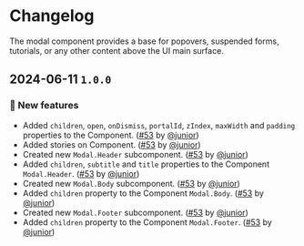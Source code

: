 # Changelog

The modal component provides a base for popovers, suspended forms, tutorials, or any other content above the UI main surface.

## 2024-06-11 `1.0.0`

### 🎉 New features

- Added `children`, `open`, `onDismiss`, `portalId`, `zIndex`, `maxWidth` and `padding` properties to the Component. ([#53](https://git.rarolabs.com.br/frontend/rarui/-/merge_requests/53) by [@junior](https://git.rarolabs.com.br/junior))
- Added stories on Component. ([#53](https://git.rarolabs.com.br/frontend/rarui/-/merge_requests/53) by [@junior](https://git.rarolabs.com.br/junior))
- Created new `Modal.Header` subcomponent. ([#53](https://git.rarolabs.com.br/frontend/rarui/-/merge_requests/53) by [@junior](https://git.rarolabs.com.br/junior))
- Added `children`, `subtitle` and `title` properties to the Component `Modal.Header`. ([#53](https://git.rarolabs.com.br/frontend/rarui/-/merge_requests/53) by [@junior](https://git.rarolabs.com.br/junior))
- Created new `Modal.Body` subcomponent. ([#53](https://git.rarolabs.com.br/frontend/rarui/-/merge_requests/53) by [@junior](https://git.rarolabs.com.br/junior))
- Added `children` property to the Component `Modal.Body`. ([#53](https://git.rarolabs.com.br/frontend/rarui/-/merge_requests/53) by [@junior](https://git.rarolabs.com.br/junior))
- Created new `Modal.Footer` subcomponent. ([#53](https://git.rarolabs.com.br/frontend/rarui/-/merge_requests/53) by [@junior](https://git.rarolabs.com.br/junior))
- Added `children` property to the Component `Modal.Footer`. ([#53](https://git.rarolabs.com.br/frontend/rarui/-/merge_requests/53) by [@junior](https://git.rarolabs.com.br/junior))
